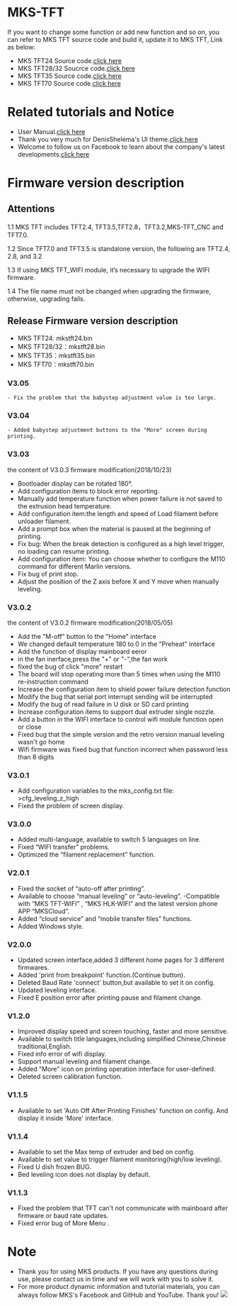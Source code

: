 # MKS-TFT

If you want to change some function or add new function and so on, you can refer to MKS TFT source code and build it, update it to MKS TFT, Link as below:
- MKS TFT24 Source code.[click here](https://github.com/makerbase-mks/MKS-TFT24-Firmware)
- MKS TFT28/32 Soucrce code.[click here](https://github.com/makerbase-mks/MKS-TFT28-32-Firmware)
- MKS TFT35 Source code.[click here](https://github.com/makerbase-mks/MKS-TFT35-Firmware)
- MKS TFT70 Source code.[click here](https://github.com/makerbase-mks/MKS-TFT70-Firmware)

# Related tutorials and Notice
- User Manual.[click here]()
- Thank you very much for DenisShelema's UI theme.[click here](https://github.com/DenisShelema/MKS-TFT3.5-light-and-dark-themes)
- Welcome to follow us on Facebook to learn about the company's latest developments.[click here](https://www.facebook.com/Makerbase.mks/)

# Firmware version description
## Attentions

  1.1 MKS TFT includes TFT2.4, TFT3.5,TFT2.8，TFT3.2,MKS-TFT_CNC and TFT7.0.
  
  1.2 Since TFT7.0 and TFT3.5 is standalone version, the following are TFT2.4, 2.8, and 3.2

  1.3 If using MKS TFT_WIFI module, it’s necessary to upgrade the WIFI firmware. 

  1.4 The file name must not be changed when upgrading the firmware, otherwise, upgrading fails.

## Release Firmware version description
- MKS TFT24: mkstft24.bin 
- MKS TFT28/32：mkstft28.bin
- MKS TFT35：mkstft35.bin
- MKS TFT70：mkstft70.bin

### V3.05
    - Fix the problem that the babystep adjustment value is too large.
    
### V3.04
    - Added babystep adjustment buttons to the "More" screen during printing.
    
### V3.03
the content of V3.0.3 firmware modification(2018/10/23)
  - Bootloader display can be rotated 180°. 
  - Add configuration items to block error reporting.
  - Manually add temperature function when power failure is not saved to the extrusion head temperature.
  - Add configuration item:the length and speed of Load filament before unloader filament. 
  - Add a prompt box when the material is paused at the beginning of printing.
  - Fix bug: When the break detection is configured as a high level trigger, no loading can resume printing.
  - Add configuration item: You can choose whether to configure the M110 command for different Marlin versions.
  - Fix bug of print stop.
  - Adjust the position of the Z axis before X and Y move when manually leveling.
  
### V3.0.2
the content of V3.0.2 firmware modification(2018/05/05)
  - Add the "M-off" button to the "Home" interface
  - We changed default temperature 180 to 0 in the "Preheat" interface
  - Add the function of display mainboard eeror
  - in the fan inerface,press the "+" or "-",the fan work
  - fixed the bug of  click "more" restart  
  - The board will stop operating more than 5 times when using the M110 re-instruction command
  - Increase the configuration item to shield power failure detection function
  - Modify the bug that serial port interrupt sending will be interrupted
  - Modify the bug of read failure in U disk or SD card printing
  - Increase configuration items to support dual extruder single nozzle.
  - Add a button in the WIFI interface to control wifi module  function open or close
  - Fixed bug that the simple version and the retro version manual leveling wasn't go home
  - Wifi firmware was fixed bug that function incorrect when password less than 8 digits 
  
### V3.0.1
  - Add configuration variables to the mks_config.txt file: >cfg_leveling_z_high
  - Fixed the problem of screen display.
  
### V3.0.0
  - Added multi-language, available to switch 5 languages on line.
  - Fixed “WIFI transfer” problems.
  - Optimized the “filament replacement” function.
  
### V2.0.1
  - Fixed the socket of “auto-off after printing”.
  - Available to choose “manual leveling” or “auto-leveling”.
  -Compatible with “MKS TFT-WIFI” , “MKS HLK-WIFI” and the latest version phone APP “MKSCloud”.
  - Added “cloud service” and “mobile transfer files” functions.
  - Added Windows style.
  
### V2.0.0
  - Updated screen interface,added 3 different home pages for 3 different firmwares.
  - Added 'print from breakpoint' function.(Continue button).
  - Deleted Baud Rate 'connect' button,but available to set it on config.
  - Updated leveling interface.
  - Fixed E position error after printing pause and filament change.

### V1.2.0
  - Improved display speed and screen touching, faster and more sensitive.
  - Available to switch title languages,including simplified Chinese,Chinese traditional,English.
  - Fixed info error of wifi display.
  - Support manual leveling and filament change.
  - Added "More" icon on printing operation interface for user-defined.
  - Deleted screen calibration function.

### V1.1.5
  - Available to set 'Auto Off After Printing Finishes' function on config. And display it inside 'More' interface.

### V1.1.4
  - Available to set the Max temp of extruder and bed on config.
  - Available to set value to trigger filament monitoring(high/low leveling).
  - Fixed U dish frozen BUG.
  - Bed leveling icon does not display by default.

### V1.1.3
  - Fixed the problem that TFT can't not communicate with mainboard after firmware or baud rate updates.
  - Fixed error bug of More Menu .
    
# Note
- Thank you for using MKS products. If you have any questions during use, please contact us in time and we will work with you to solve it.
- For more product dynamic information and tutorial materials, you can always follow MKS's Facebook and GitHub and YouTube. Thank you!
![](https://github.com/makerbase-mks/MKS-Robin-Nano/blob/master/hardware/Image/MKS_FGA.png)
    
